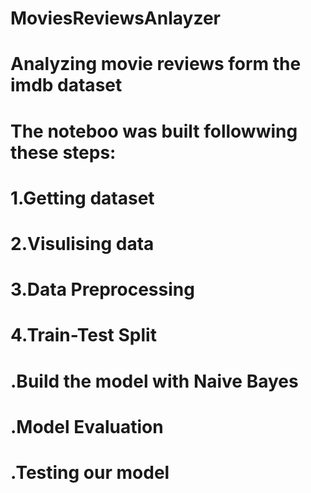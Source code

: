 # MoviesReviewsAnlayzer
# Analyzing movie reviews form the  imdb dataset 
# The noteboo was built followwing these steps: 

# 1.Getting dataset 
# 2.Visulising data 
# 3.Data Preprocessing 
# 4.Train-Test Split 
# .Build the model with Naive Bayes
# .Model Evaluation 
# .Testing our model 

